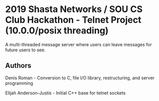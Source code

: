 # 2019 Shasta Networks / SOU CS Club Hackathon - Telnet Project (10.0.0/posix threading)

A  multi-threaded message server where users can leave messages for future users to see.


## Authors
Denis Roman - Conversion to C, file I/O library, restructuring, and server programming

Elijah Anderson-Justis - Initial C++ base for telnet sockets
